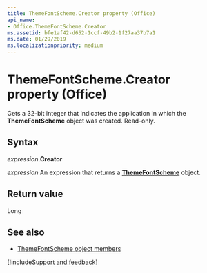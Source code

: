 ```yaml
---
title: ThemeFontScheme.Creator property (Office)
api_name:
- Office.ThemeFontScheme.Creator
ms.assetid: bfe1af42-d652-1ccf-49b2-1f27aa37b7a1
ms.date: 01/29/2019
ms.localizationpriority: medium
---
```



# ThemeFontScheme.Creator property (Office)

Gets a 32-bit integer that indicates the application in which the **ThemeFontScheme** object was created. Read-only.


## Syntax

_expression_.**Creator**

_expression_ An expression that returns a **[ThemeFontScheme](Office.ThemeFontScheme.md)** object.


## Return value

Long


## See also

- [ThemeFontScheme object members](overview/Library-Reference/themefontscheme-members-office.md)



[!include[Support and feedback](~/includes/feedback-boilerplate.md)]